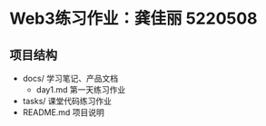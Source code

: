 # Web3练习作业：龚佳丽 5220508
## 项目结构
- docs/ 学习笔记、产品文档
    - day1.md 第一天练习作业
- tasks/ 课堂代码练习作业
- README.md  项目说明